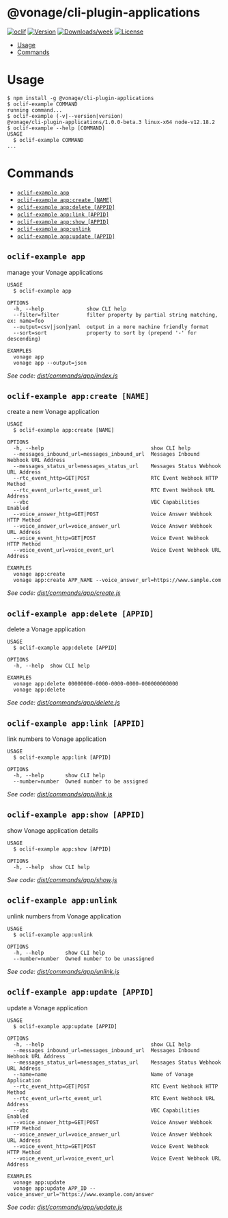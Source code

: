 @vonage/cli-plugin-applications
=======================

[![oclif](https://img.shields.io/badge/cli-oclif-brightgreen.svg)](https://oclif.io)
[![Version](https://img.shields.io/npm/v/@vonage/cli-plugin-applications.svg)](https://npmjs.org/applications/@vonage/cli-plugin-applications)
[![Downloads/week](https://img.shields.io/npm/dw/@vonage/cli-plugin-applications.svg)](https://npmjs.org/applications/@vonage/cli-plugin-applications)
[![License](https://img.shields.io/npm/l/@vonage/cli-plugin-applications.svg)](https://github.com/Vonage/vonage-cli/blob/master/applicationss/applications/applications.json)

<!-- toc -->
* [Usage](#usage)
* [Commands](#commands)
<!-- tocstop -->

# Usage
<!-- usage -->
```sh-session
$ npm install -g @vonage/cli-plugin-applications
$ oclif-example COMMAND
running command...
$ oclif-example (-v|--version|version)
@vonage/cli-plugin-applications/1.0.0-beta.3 linux-x64 node-v12.18.2
$ oclif-example --help [COMMAND]
USAGE
  $ oclif-example COMMAND
...
```
<!-- usagestop -->
# Commands
<!-- commands -->
* [`oclif-example app`](#oclif-example-app)
* [`oclif-example app:create [NAME]`](#oclif-example-appcreate-name)
* [`oclif-example app:delete [APPID]`](#oclif-example-appdelete-appid)
* [`oclif-example app:link [APPID]`](#oclif-example-applink-appid)
* [`oclif-example app:show [APPID]`](#oclif-example-appshow-appid)
* [`oclif-example app:unlink`](#oclif-example-appunlink)
* [`oclif-example app:update [APPID]`](#oclif-example-appupdate-appid)

## `oclif-example app`

manage your Vonage applications

```
USAGE
  $ oclif-example app

OPTIONS
  -h, --help              show CLI help
  --filter=filter         filter property by partial string matching, ex: name=foo
  --output=csv|json|yaml  output in a more machine friendly format
  --sort=sort             property to sort by (prepend '-' for descending)

EXAMPLES
  vonage app
  vonage app --output=json
```

_See code: [dist/commands/app/index.js](https://github.com/Vonage/vonage-cli/blob/v1.0.0-beta.3/dist/commands/app/index.js)_

## `oclif-example app:create [NAME]`

create a new Vonage application

```
USAGE
  $ oclif-example app:create [NAME]

OPTIONS
  -h, --help                                   show CLI help
  --messages_inbound_url=messages_inbound_url  Messages Inbound Webhook URL Address
  --messages_status_url=messages_status_url    Messages Status Webhook URL Address
  --rtc_event_http=GET|POST                    RTC Event Webhook HTTP Method
  --rtc_event_url=rtc_event_url                RTC Event Webhook URL Address
  --vbc                                        VBC Capabilities Enabled
  --voice_answer_http=GET|POST                 Voice Answer Webhook HTTP Method
  --voice_answer_url=voice_answer_url          Voice Answer Webhook URL Address
  --voice_event_http=GET|POST                  Voice Event Webhook HTTP Method
  --voice_event_url=voice_event_url            Voice Event Webhook URL Address

EXAMPLES
  vonage app:create
  vonage app:create APP_NAME --voice_answer_url=https://www.sample.com
```

_See code: [dist/commands/app/create.js](https://github.com/Vonage/vonage-cli/blob/v1.0.0-beta.3/dist/commands/app/create.js)_

## `oclif-example app:delete [APPID]`

delete a Vonage application

```
USAGE
  $ oclif-example app:delete [APPID]

OPTIONS
  -h, --help  show CLI help

EXAMPLES
  vonage app:delete 00000000-0000-0000-0000-000000000000
  vonage app:delete
```

_See code: [dist/commands/app/delete.js](https://github.com/Vonage/vonage-cli/blob/v1.0.0-beta.3/dist/commands/app/delete.js)_

## `oclif-example app:link [APPID]`

link numbers to Vonage application

```
USAGE
  $ oclif-example app:link [APPID]

OPTIONS
  -h, --help       show CLI help
  --number=number  Owned number to be assigned
```

_See code: [dist/commands/app/link.js](https://github.com/Vonage/vonage-cli/blob/v1.0.0-beta.3/dist/commands/app/link.js)_

## `oclif-example app:show [APPID]`

show Vonage application details

```
USAGE
  $ oclif-example app:show [APPID]

OPTIONS
  -h, --help  show CLI help
```

_See code: [dist/commands/app/show.js](https://github.com/Vonage/vonage-cli/blob/v1.0.0-beta.3/dist/commands/app/show.js)_

## `oclif-example app:unlink`

unlink numbers from Vonage application

```
USAGE
  $ oclif-example app:unlink

OPTIONS
  -h, --help       show CLI help
  --number=number  Owned number to be unassigned
```

_See code: [dist/commands/app/unlink.js](https://github.com/Vonage/vonage-cli/blob/v1.0.0-beta.3/dist/commands/app/unlink.js)_

## `oclif-example app:update [APPID]`

update a Vonage application

```
USAGE
  $ oclif-example app:update [APPID]

OPTIONS
  -h, --help                                   show CLI help
  --messages_inbound_url=messages_inbound_url  Messages Inbound Webhook URL Address
  --messages_status_url=messages_status_url    Messages Status Webhook URL Address
  --name=name                                  Name of Vonage Application
  --rtc_event_http=GET|POST                    RTC Event Webhook HTTP Method
  --rtc_event_url=rtc_event_url                RTC Event Webhook URL Address
  --vbc                                        VBC Capabilities Enabled
  --voice_answer_http=GET|POST                 Voice Answer Webhook HTTP Method
  --voice_answer_url=voice_answer_url          Voice Answer Webhook URL Address
  --voice_event_http=GET|POST                  Voice Event Webhook HTTP Method
  --voice_event_url=voice_event_url            Voice Event Webhook URL Address

EXAMPLES
  vonage app:update
  vonage app:update APP_ID --voice_answer_url="https://www.example.com/answer
```

_See code: [dist/commands/app/update.js](https://github.com/Vonage/vonage-cli/blob/v1.0.0-beta.3/dist/commands/app/update.js)_
<!-- commandsstop -->
